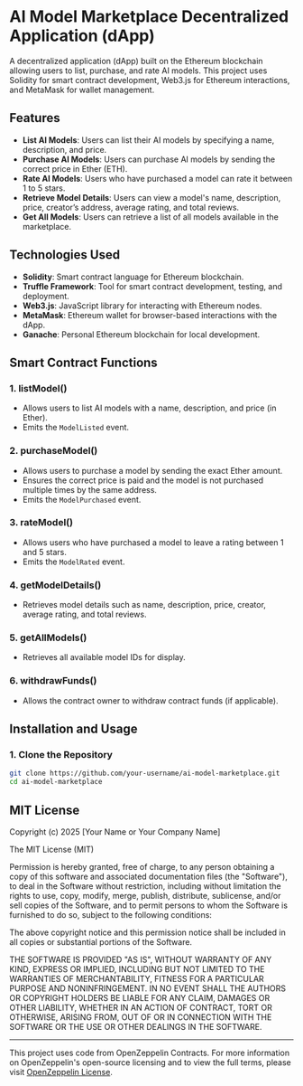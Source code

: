 # AI Model Marketplace Decentralized Application (dApp)

A decentralized application (dApp) built on the Ethereum blockchain allowing users to list, purchase, and rate AI models. This project uses Solidity for smart contract development, Web3.js for Ethereum interactions, and MetaMask for wallet management.

## Features

- **List AI Models**: Users can list their AI models by specifying a name, description, and price.
- **Purchase AI Models**: Users can purchase AI models by sending the correct price in Ether (ETH).
- **Rate AI Models**: Users who have purchased a model can rate it between 1 to 5 stars.
- **Retrieve Model Details**: Users can view a model's name, description, price, creator’s address, average rating, and total reviews.
- **Get All Models**: Users can retrieve a list of all models available in the marketplace.

## Technologies Used

- **Solidity**: Smart contract language for Ethereum blockchain.
- **Truffle Framework**: Tool for smart contract development, testing, and deployment.
- **Web3.js**: JavaScript library for interacting with Ethereum nodes.
- **MetaMask**: Ethereum wallet for browser-based interactions with the dApp.
- **Ganache**: Personal Ethereum blockchain for local development.

## Smart Contract Functions

### 1. **listModel()**
   - Allows users to list AI models with a name, description, and price (in Ether).
   - Emits the `ModelListed` event.

### 2. **purchaseModel()**
   - Allows users to purchase a model by sending the exact Ether amount.
   - Ensures the correct price is paid and the model is not purchased multiple times by the same address.
   - Emits the `ModelPurchased` event.

### 3. **rateModel()**
   - Allows users who have purchased a model to leave a rating between 1 and 5 stars.
   - Emits the `ModelRated` event.

### 4. **getModelDetails()**
   - Retrieves model details such as name, description, price, creator, average rating, and total reviews.

### 5. **getAllModels()**
   - Retrieves all available model IDs for display.

### 6. **withdrawFunds()**
   - Allows the contract owner to withdraw contract funds (if applicable).

## Installation and Usage

### 1. Clone the Repository

```bash
git clone https://github.com/your-username/ai-model-marketplace.git
cd ai-model-marketplace
```

## MIT License

Copyright (c) 2025 [Your Name or Your Company Name]

The MIT License (MIT)

Permission is hereby granted, free of charge, to any person obtaining a copy
of this software and associated documentation files (the "Software"), to deal
in the Software without restriction, including without limitation the rights
to use, copy, modify, merge, publish, distribute, sublicense, and/or sell
copies of the Software, and to permit persons to whom the Software is
furnished to do so, subject to the following conditions:

The above copyright notice and this permission notice shall be included in all
copies or substantial portions of the Software.

THE SOFTWARE IS PROVIDED "AS IS", WITHOUT WARRANTY OF ANY KIND, EXPRESS OR
IMPLIED, INCLUDING BUT NOT LIMITED TO THE WARRANTIES OF MERCHANTABILITY,
FITNESS FOR A PARTICULAR PURPOSE AND NONINFRINGEMENT. IN NO EVENT SHALL THE
AUTHORS OR COPYRIGHT HOLDERS BE LIABLE FOR ANY CLAIM, DAMAGES OR OTHER
LIABILITY, WHETHER IN AN ACTION OF CONTRACT, TORT OR OTHERWISE, ARISING FROM,
OUT OF OR IN CONNECTION WITH THE SOFTWARE OR THE USE OR OTHER DEALINGS IN THE
SOFTWARE.

---

This project uses code from OpenZeppelin Contracts. For more information on OpenZeppelin's open-source licensing and to view the full terms, please visit [OpenZeppelin License](https://github.com/OpenZeppelin/openzeppelin-contracts/blob/master/LICENSE).

